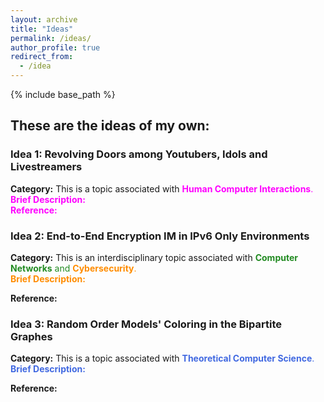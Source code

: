 ```yaml
---
layout: archive
title: "Ideas"
permalink: /ideas/
author_profile: true
redirect_from:
  - /idea
---
```


{% include base_path %}

## These are the ideas of my own: 

### Idea 1: Revolving Doors among Youtubers, Idols and Livestreamers 
**Category:** This is a topic associated with <span style="color:fuchsia">**Human Computer Interactions**<span>. <br>
**Brief Description:**<br>
**Reference:**<br>

### Idea 2: End-to-End Encryption IM in IPv6 Only Environments
**Category:** This is an interdisciplinary topic associated with <span style="color:forestgreen">**Computer Networks**<span> and <span style="color:darkorange">**Cybersecurity**<span>. <br>
**Brief Description:**
<br>

**Reference:**

### Idea 3: Random Order Models' Coloring in the Bipartite Graphes
**Category:** This is a topic associated with <span style="color:royalblue">**Theoretical Computer Science**<span>. <br>
**Brief Description:**<br>

**Reference:**
